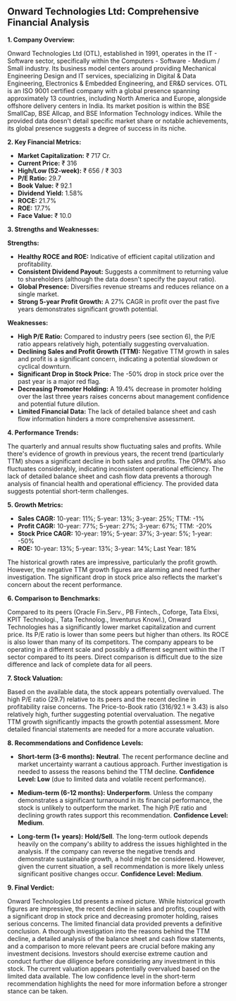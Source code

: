 ## Onward Technologies Ltd: Comprehensive Financial Analysis

**1. Company Overview:**

Onward Technologies Ltd (OTL), established in 1991, operates in the IT - Software sector, specifically within the Computers - Software - Medium / Small industry.  Its business model centers around providing Mechanical Engineering Design and IT services, specializing in Digital & Data Engineering, Electronics & Embedded Engineering, and ER&D services. OTL is an ISO 9001 certified company with a global presence spanning approximately 13 countries, including North America and Europe, alongside offshore delivery centers in India.  Its market position is within the BSE SmallCap, BSE Allcap, and BSE Information Technology indices.  While the provided data doesn't detail specific market share or notable achievements, its global presence suggests a degree of success in its niche.

**2. Key Financial Metrics:**

* **Market Capitalization:** ₹ 717 Cr.
* **Current Price:** ₹ 316
* **High/Low (52-week):** ₹ 656 / ₹ 303
* **P/E Ratio:** 29.7
* **Book Value:** ₹ 92.1
* **Dividend Yield:** 1.58%
* **ROCE:** 21.7%
* **ROE:** 17.7%
* **Face Value:** ₹ 10.0

**3. Strengths and Weaknesses:**

**Strengths:**

* **Healthy ROCE and ROE:**  Indicative of efficient capital utilization and profitability.
* **Consistent Dividend Payout:**  Suggests a commitment to returning value to shareholders (although the data doesn't specify the payout ratio).
* **Global Presence:**  Diversifies revenue streams and reduces reliance on a single market.
* **Strong 5-year Profit Growth:**  A 27% CAGR in profit over the past five years demonstrates significant growth potential.

**Weaknesses:**

* **High P/E Ratio:**  Compared to industry peers (see section 6), the P/E ratio appears relatively high, potentially suggesting overvaluation.
* **Declining Sales and Profit Growth (TTM):**  Negative TTM growth in sales and profit is a significant concern, indicating a potential slowdown or cyclical downturn.
* **Significant Drop in Stock Price:** The -50% drop in stock price over the past year is a major red flag.
* **Decreasing Promoter Holding:** A 19.4% decrease in promoter holding over the last three years raises concerns about management confidence and potential future dilution.
* **Limited Financial Data:** The lack of detailed balance sheet and cash flow information hinders a more comprehensive assessment.


**4. Performance Trends:**

The quarterly and annual results show fluctuating sales and profits. While there's evidence of growth in previous years, the recent trend (particularly TTM) shows a significant decline in both sales and profits.  The OPM% also fluctuates considerably, indicating inconsistent operational efficiency.  The lack of detailed balance sheet and cash flow data prevents a thorough analysis of financial health and operational efficiency.  The provided data suggests potential short-term challenges.

**5. Growth Metrics:**

* **Sales CAGR:** 10-year: 11%; 5-year: 13%; 3-year: 25%; TTM: -1%
* **Profit CAGR:** 10-year: 77%; 5-year: 27%; 3-year: 67%; TTM: -20%
* **Stock Price CAGR:** 10-year: 19%; 5-year: 37%; 3-year: 5%; 1-year: -50%
* **ROE:** 10-year: 13%; 5-year: 13%; 3-year: 14%; Last Year: 18%

The historical growth rates are impressive, particularly the profit growth. However, the negative TTM growth figures are alarming and need further investigation. The significant drop in stock price also reflects the market's concern about the recent performance.

**6. Comparison to Benchmarks:**

Compared to its peers (Oracle Fin.Serv., PB Fintech., Coforge, Tata Elxsi, KPIT Technologi., Tata Technolog., Inventurus Knowl.), Onward Technologies has a significantly lower market capitalization and current price.  Its P/E ratio is lower than some peers but higher than others.  Its ROCE is also lower than many of its competitors.  The company appears to be operating in a different scale and possibly a different segment within the IT sector compared to its peers.  Direct comparison is difficult due to the size difference and lack of complete data for all peers.

**7. Stock Valuation:**

Based on the available data, the stock appears potentially overvalued. The high P/E ratio (29.7) relative to its peers and the recent decline in profitability raise concerns.  The Price-to-Book ratio (316/92.1 ≈ 3.43) is also relatively high, further suggesting potential overvaluation.  The negative TTM growth significantly impacts the growth potential assessment.  More detailed financial statements are needed for a more accurate valuation.

**8. Recommendations and Confidence Levels:**

* **Short-term (3-6 months):** **Neutral**.  The recent performance decline and market uncertainty warrant a cautious approach.  Further investigation is needed to assess the reasons behind the TTM decline.  **Confidence Level: Low** (due to limited data and volatile recent performance).

* **Medium-term (6-12 months):** **Underperform**.  Unless the company demonstrates a significant turnaround in its financial performance, the stock is unlikely to outperform the market.  The high P/E ratio and declining growth rates support this recommendation. **Confidence Level: Medium**.

* **Long-term (1+ years):** **Hold/Sell**.  The long-term outlook depends heavily on the company's ability to address the issues highlighted in the analysis.  If the company can reverse the negative trends and demonstrate sustainable growth, a hold might be considered. However, given the current situation, a sell recommendation is more likely unless significant positive changes occur. **Confidence Level: Medium**.


**9. Final Verdict:**

Onward Technologies Ltd presents a mixed picture.  While historical growth figures are impressive, the recent decline in sales and profits, coupled with a significant drop in stock price and decreasing promoter holding, raises serious concerns.  The limited financial data provided prevents a definitive conclusion.  A thorough investigation into the reasons behind the TTM decline, a detailed analysis of the balance sheet and cash flow statements, and a comparison to more relevant peers are crucial before making any investment decisions.  Investors should exercise extreme caution and conduct further due diligence before considering any investment in this stock.  The current valuation appears potentially overvalued based on the limited data available.  The low confidence level in the short-term recommendation highlights the need for more information before a stronger stance can be taken.
